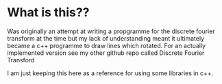 # What is this??
Was originally an attempt at writing a propgramme for the discrete fourier transform at the time but my lack of understanding meant it ultimately became a c++ programme to draw lines which rotated. For an actually implemented version see my other github repo called Discrete Fourier Transford


I am just keeping this here as a reference for using some libraries in c++.
